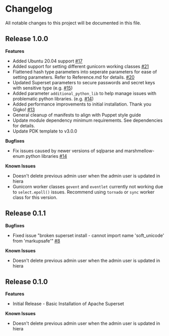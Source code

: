 # Changelog

All notable changes to this project will be documented in this file.

## Release 1.0.0
**Features**
* Added Ubuntu 20.04 support [#17](https://github.com/jortencio/superset/pull/17)
* Added support for setting different gunicorn working classes [#21](https://github.com/jortencio/superset/pull/21)
* Flattened hash type parameters into seperate parameters for ease of setting parameters.  Refer to Reference.md for details. [#20](https://github.com/jortencio/superset/pull/20)
* Updated Superset parameters to secure passwords and secret keys with sensitive type (e.g. [#15](https://github.com/jortencio/superset/pull/15))
* Added parameter `additional_python_lib` to help manage issues with problematic python libraries. (e.g. [#14](https://github.com/jortencio/superset/pull/14))
* Added performance improvements to initial installation.  Thank you Gigko! [#13](https://github.com/jortencio/superset/pull/13)
* General cleanup of manifests to align with Puppet style guide
* Update module dependency minimum requirements.  See dependencies for details.
* Update PDK template to v3.0.0

**Bugfixes**
* Fix issues caused by newer versions of sqlparse and marshmellow-enum python libraries [#14](https://github.com/jortencio/superset/pull/14)

**Known Issues**
* Doesn't delete previous admin user when the admin user is updated in hiera
* Gunicorn worker classes `gevent` and `eventlet` currently not working due to `select.epoll()` issues.  Recommend using `tornado` or `sync` worker class for this version.

## Release 0.1.1
**Bugfixes**
* Fixed issue "broken superset install - cannot import name 'soft_unicode' from 'markupsafe'" [#8](https://github.com/jortencio/superset/issues/8)

**Known Issues**
* Doesn't delete previous admin user when the admin user is updated in hiera

## Release 0.1.0

**Features**
* Initial Release - Basic Installation of Apache Superset

**Known Issues**
* Doesn't delete previous admin user when the admin user is updated in hiera
